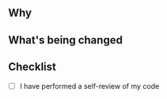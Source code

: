 ## Why

<!-- Please explain why you're making a change (or link to an issue if it exists one for your change: Closes # (issue)). -->

## What's being changed

<!-- Let us know what you are changing. Share anything that could provide the most context. -->

## Checklist

<!-- All checks are required in order to open a pull request ready to review. -->

- [ ] I have performed a self-review of my code
